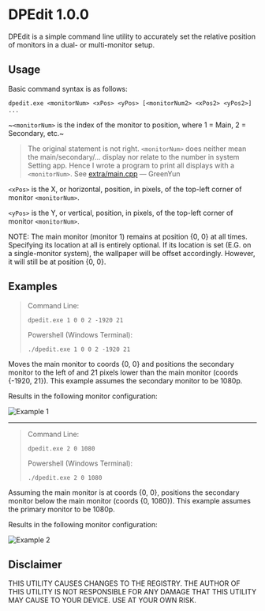 # DPEdit 1.0.0
DPEdit is a simple command line utility to accurately set the relative position of monitors in a dual- or multi-monitor setup.

## Usage

Basic command syntax is as follows:
```
dpedit.exe <monitorNum> <xPos> <yPos> [<monitorNum2> <xPos2> <yPos2>] ...
```
~`<monitorNum>` is the index of the monitor to position, where 1 = Main, 2 = Secondary, etc.~

> The original statement is not right. `<monitorNum>` does neither mean the main/secondary/... display nor relate to the number in system Setting app.
> Hence I wrote a program to print all displays with a `<monitorNum>`. See [extra/main.cpp](extra/main.cpp)
> — GreenYun

`<xPos>` is the X, or horizontal, position, in pixels, of the top-left corner of monitor `<monitorNum>`.

`<yPos>` is the Y, or vertical, position, in pixels, of the top-left corner of monitor `<monitorNum>`.

NOTE: The main monitor (monitor 1) remains at position {0, 0} at all times. Specifying its location at all is entirely optional.
If its location is set (E.G. on a single-monitor system), the wallpaper will be offset accordingly. However, it will still be at position {0, 0}.

## Examples

> Command Line:
> ```
> dpedit.exe 1 0 0 2 -1920 21
> ```
> Powershell (Windows Terminal):
> ```
> ./dpedit.exe 1 0 0 2 -1920 21
> ```

Moves the main monitor to coords {0, 0} and positions the secondary monitor to the left of
and 21 pixels lower than the main monitor (coords {-1920, 21}).
This example assumes the secondary monitor to be 1080p.


Results in the following monitor configuration:

![Example 1](https://user-images.githubusercontent.com/43104632/122635504-585a4880-d0b2-11eb-8242-18adf913d570.jpg)

---
> Command Line:
> ```
> dpedit.exe 2 0 1080
> ```
> Powershell (Windows Terminal):
> ```
> ./dpedit.exe 2 0 1080
> ```

Assuming the main monitor is at coords {0, 0}, positions the secondary monitor below the main monitor (coords {0, 1080}).
This example assumes the primary monitor to be 1080p.


Results in the following monitor configuration:

![Example 2](https://user-images.githubusercontent.com/43104632/122635610-ecc4ab00-d0b2-11eb-9b39-dbfc91be58bc.jpg)

## Disclaimer
THIS UTILITY CAUSES CHANGES TO THE REGISTRY.
THE AUTHOR OF THIS UTILITY IS NOT RESPONSIBLE FOR ANY DAMAGE THAT THIS UTILITY MAY CAUSE TO YOUR DEVICE.
USE AT YOUR OWN RISK.
